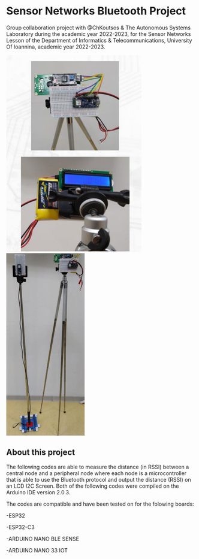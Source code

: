 # Sensor Networks Bluetooth Project

Group collaboration project with @ChKoutsos & The Autonomous Systems Laboratory during the academic year 2022-2023, for the Sensor Networks Lesson of the Department of Informatics &amp; Telecommunications, University Of Ioannina, academic year 2022-2023.

![](https://raw.githubusercontent.com/AlexandrosPanag/Sensor_Networks_Bluetooth_Project/main/1.png)
![](https://raw.githubusercontent.com/AlexandrosPanag/Sensor_Networks_Bluetooth_Project/main/2.png)

About this project
----

The following codes are able to measure the distance (in RSSI) between a central node and a peripheral node where each node is a microcontroller that is able to use the Bluetooth protocol and output the distance (RSSI) on an LCD I2C Screen.
Both of the following codes were compiled on the Arduino IDE version 2.0.3.

The codes are compatible and have been tested on for the folowing boards:

-ESP32


-ESP32-C3


-ARDUINO NANO BLE SENSE


-ARDUINO NANO 33 IOT
